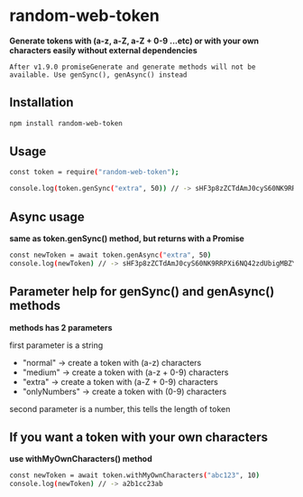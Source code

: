 # random-web-token

**Generate tokens with (a-z, a-Z, a-Z + 0-9 ...etc) or with your own characters easily without external dependencies**

`After v1.9.0 promiseGenerate and generate methods will not be available. Use genSync(), genAsync() instead`

## Installation

```sh
npm install random-web-token
```

## Usage

```sh
const token = require("random-web-token");

console.log(token.genSync("extra", 50)) // -> sHF3p8zZCTdAmJ0cyS60NK9RRPXi6NQ42zdUbigMBZYZY0504H
```

## Async usage  

**same as token.genSync() method, but returns with a Promise**

```sh
const newToken = await token.genAsync("extra", 50)
console.log(newToken) // -> sHF3p8zZCTdAmJ0cyS60NK9RRPXi6NQ42zdUbigMBZYZY0504H
```

## Parameter help for genSync() and genAsync() methods

**methods has 2 parameters**

first parameter is a string
  - "normal"  -> create a token with (a-z) characters
  - "medium"  -> create a token with (a-z + 0-9) characters
  - "extra"   -> create a token with (a-Z + 0-9) characters
  - "onlyNumbers"   -> create a token with (0-9) characters

second parameter is a number, this tells the length of token

## If you want a token with your own characters

**use withMyOwnCharacters() method**

```sh
const newToken = await token.withMyOwnCharacters("abc123", 10)
console.log(newToken) // -> a2b1cc23ab
```